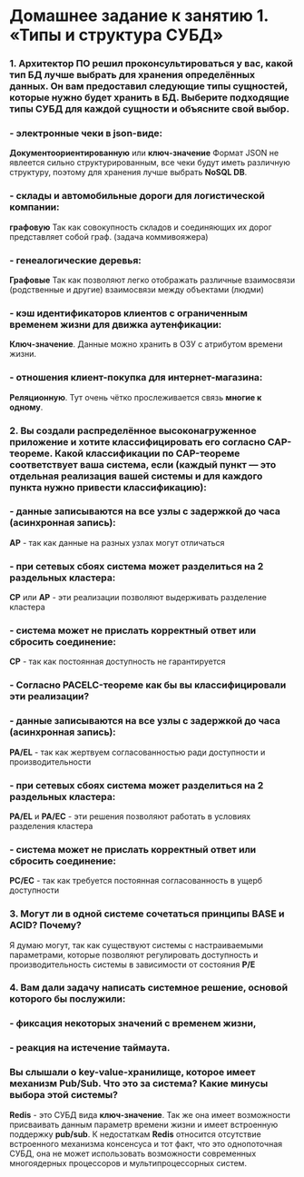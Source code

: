 # Домашнее задание к занятию 1. «Типы и структура СУБД»

### 1. Архитектор ПО решил проконсультироваться у вас, какой тип БД лучше выбрать для хранения определённых данных. Он вам предоставил следующие типы сущностей, которые нужно будет хранить в БД. Выберите подходящие типы СУБД для каждой сущности и объясните свой выбор.

### - электронные чеки в json-виде:

  **Документоориентированную** или **ключ-значение** Формат JSON не явлеется сильно структурированным, все чеки будут иметь различную структуру, поэтому для хранения       лучше выбрать **NoSQL DB**. 

### - склады и автомобильные дороги для логистической компании:

**графовую** Так как совокупность складов и соединяющих их дорог представляет собой граф. (задача коммивояжера) 

### - генеалогические деревья:

**Графовые** Так как позволяют легко отображать различные взаимосвязи (родственные и другие) взаимосвязи между объектами (людми)

### - кэш идентификаторов клиентов с ограниченным временем жизни для движка аутенфикации:

**Ключ-значение**. Данные можно хранить в ОЗУ с атрибутом времени жизни.

### - отношения клиент-покупка для интернет-магазина:

**Реляционную**. Тут очень чётко прослеживается связь **многие к одному**.

### 2. Вы создали распределённое высоконагруженное приложение и хотите классифицировать его согласно CAP-теореме. Какой классификации по CAP-теореме соответствует ваша система, если (каждый пункт — это отдельная реализация вашей системы и для каждого пункта нужно привести классификацию):

### - данные записываются на все узлы с задержкой до часа (асинхронная запись):

**AP** - так как данные на разных узлах могут отличаться

### - при сетевых сбоях система может разделиться на 2 раздельных кластера:

**CP** или **AP** - эти реализации позволяют выдерживать разделение кластера

### - система может не прислать корректный ответ или сбросить соединение:

**CP** - так как постоянная доступность не гарантируется 

### - Согласно PACELC-теореме как бы вы классифицировали эти реализации?
### - данные записываются на все узлы с задержкой до часа (асинхронная запись):

**PA/EL** - так как жертвуем согласованностью ради доступности и производительности

### - при сетевых сбоях система может разделиться на 2 раздельных кластера:

**PA/EL** и **PA/EC** - эти решения позволяют работать в условиях разделения кластера

### - система может не прислать корректный ответ или сбросить соединение:

**PC/EC** - так как требуется постоянная согласованность в ущерб доступности


### 3. Могут ли в одной системе сочетаться принципы BASE и ACID? Почему?

Я думаю могут, так как существуют системы с настраиваемыми параметрами, которые позволяют
регулировать доступность и производительность системы в зависимости от состояния **P/E**

### 4. Вам дали задачу написать системное решение, основой которого бы послужили:
###  - фиксация некоторых значений с временем жизни,
###  - реакция на истечение таймаута.
### Вы слышали о key-value-хранилище, которое имеет механизм Pub/Sub. Что это за система? Какие минусы выбора этой системы?

**Redis** - это СУБД вида **ключ-значение**. Так же она имеет возможности присваивать данным параметр времени
жизни и имеет встроенную поддержку **pub/sub**. К недостаткам **Redis** относится отсутствие встроенного механизма консенсуса
и тот факт, что это однопоточная СУБД, она не может использовать возможности современных многоядерных процессоров и мультипроцессорных систем.
